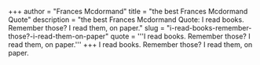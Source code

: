 +++
author = "Frances Mcdormand"
title = "the best Frances Mcdormand Quote"
description = "the best Frances Mcdormand Quote: I read books. Remember those? I read them, on paper."
slug = "i-read-books-remember-those?-i-read-them-on-paper"
quote = '''I read books. Remember those? I read them, on paper.'''
+++
I read books. Remember those? I read them, on paper.
